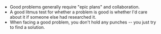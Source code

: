 - Good problems generally require "epic plans" and collaboration.
- A good litmus test for whether a problem is good is whether I'd care about it if someone else had researched it.
- When facing a good problem, you don't hold any punches -- you just try to find a solution.